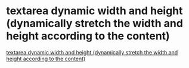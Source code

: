 # textarea dynamic width and height (dynamically stretch the width and height according to the content)
[textarea dynamic width and height (dynamically stretch the width and height according to the content)](https://aiwithcloud.com/2022/09/16/textarea_dynamic_width_and_height_dynamically_stretch_the_width_and_height_according_to_the_content/)